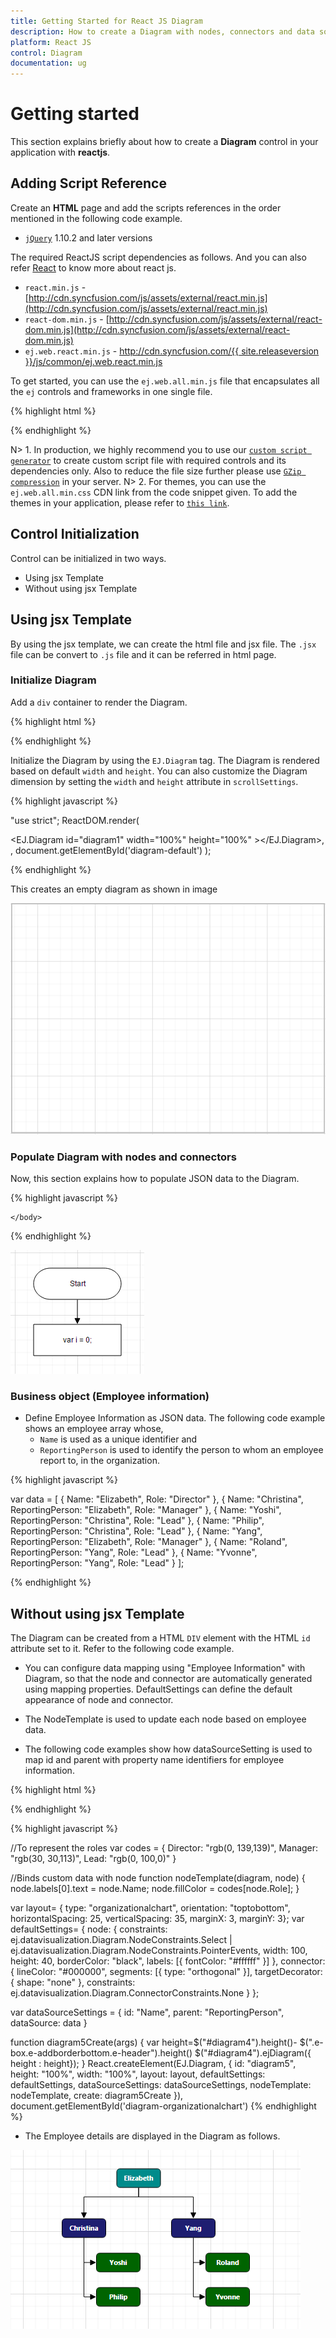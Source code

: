 ```yaml
---
title: Getting Started for React JS Diagram
description: How to create a Diagram with nodes, connectors and data source.
platform: React JS
control: Diagram
documentation: ug
---
```


# Getting started

This section explains briefly about how to create a **Diagram** control in your application with **reactjs**.

## Adding Script Reference

Create an **HTML** page and add the scripts references in the order mentioned in the following code example.

* [`jQuery`](http://jquery.com) 1.10.2 and later versions

The required ReactJS script dependencies as follows. And you can also refer [React](https://facebook.github.io/react/docs/getting-started.html) to know more about react js.

* `react.min.js` - [http://cdn.syncfusion.com/js/assets/external/react.min.js](http://cdn.syncfusion.com/js/assets/external/react.min.js)
* `react-dom.min.js` - [http://cdn.syncfusion.com/js/assets/external/react-dom.min.js](http://cdn.syncfusion.com/js/assets/external/react-dom.min.js)
* `ej.web.react.min.js` - [http://cdn.syncfusion.com/{{ site.releaseversion }}/js/common/ej.web.react.min.js](http://cdn.syncfusion.com/14.3.0.49/js/common/ej.web.react.min.js)

To get started, you can use the `ej.web.all.min.js` file that encapsulates all the `ej` controls and frameworks in one single file.

{% highlight html %}
<!DOCTYPE html>
   <html>
     <head>
        <meta name="viewport" content="width=device-width, initial-scale=1.0">
        <meta name="description" content="Essential Studio for React JS">
        <meta name="author" content="Syncfusion">
        <title>Getting Started for Ribbon React JS</title>
        <!-- Essential Studio for JavaScript  theme reference -->
        <link href="http://cdn.syncfusion.com/{{ site.releaseversion }}/js/web/flat-azure/ej.web.all.min.css" rel="stylesheet" />
        <!-- Essential Studio for JavaScript  script references -->
        <script src="http://cdn.syncfusion.com/js/assets/external/jquery-3.0.0.min.js"></script>
        <script src="http://cdn.syncfusion.com/js/assets/external/react.min.js"></script>
        <script src="http://cdn.syncfusion.com/js/assets/external/react-dom.min.js"></script>
        <script src="http://cdn.syncfusion.com/{{ site.releaseversion }}/js/web/ej.web.all.min.js"></script>
        <script src="http://cdn.syncfusion.com/{{ site.releaseversion }}/js/common/ej.web.react.min.js"></script>
        <!-- Add your custom scripts here -->
    </head>
        <body>
        </body>
   </html>

{% endhighlight %}

N> 1. In production, we highly recommend you to use our [`custom script generator`](http://help.syncfusion.com/js/custom-script-generator) to create custom script file with required controls and its dependencies only. Also to reduce the file size further please use [`GZip compression`](https://developers.google.com/web/fundamentals/performance/optimizing-content-efficiency/optimize-encoding-and-transfer?hl=en) in your server.
N> 2. For themes, you can use the `ej.web.all.min.css` CDN link from the code snippet given. To add the themes in your application, please refer to [`this link`](http://help.syncfusion.com/js/theming-in-essential-javascript-components).

## Control Initialization

Control can be initialized in two ways.

 * Using jsx Template
 * Without using jsx Template
 
## Using jsx Template

By using the jsx template, we can create the html file and jsx file. The `.jsx` file can be convert to `.js` file and it can be referred in html page.


### Initialize Diagram

Add a `div` container to render the Diagram.

{% highlight html %}

<!DOCTYPE html>
<html>    
    <body>
	<div id="diagram-default" style="height:99%;"></div>
            <script src="app/diagram/default.js"></script>    
    </body>
</html>

{% endhighlight %}

Initialize the Diagram by using the `EJ.Diagram` tag. The Diagram is rendered based on default `width` and `height`. You can also customize the Diagram dimension by setting the `width` and `height` attribute in `scrollSettings`.

{% highlight javascript %}

"use strict";
ReactDOM.render(
    <div className="default">
        <EJ.Diagram id="diagram1" width="100%" height="100%" ></EJ.Diagram>,
    </div>,
    document.getElementById('diagram-default')
    );

{% endhighlight %}

This creates an empty diagram as shown in image

![](Getting-Started_images/Getting-Started_img1.png)

### Populate Diagram with nodes and connectors

Now, this section explains how to populate JSON data to the Diagram. 

{% highlight javascript %}

<script type="text/babel">

var def_nodes = [{
    // Unique name for the node
            name: "Start",
            // Position of the node
            offsetX: 300,
            offsetY: 50,
            // Size of the node
            width: 140,
            height: 50,
            // Text(label) added to the node
            labels: [{
                text: "Start"
            }],
            // Shape for the node
            type: "flow",
            shape: "terminator"
        },
        {
            name: "Init", 
            offsetX: 300, 
            offsetY: 140,
            width: 140, 
            height: 50,
            labels: [{ 
                text: "var i = 0;" 
            }], 
            type: "flow",
            shape: "process"
            }
        ];
            
var def_connectors = [{
// Unique name for the connector
            name: "connector1",
            // Source and Target node's name to which connector needs to be connected.
            sourceNode: "Start",
            targetNode: "Init",
            // An empty orthogonal segment
            segments: [{ type: "orthogonal" }]
}];

<!DOCTYPE html>
<html>    
    <body>
        <script type="text/babel">
            ReactDOM.render(
                     <div className="default">
                        <EJ.Diagram id="diagram1" width="100%" height="100%"  nodes: {def_nodes}, connectors: {def_connectors}, ></EJ.Diagram>,
                     </div>,
                     document.getElementById('diagram-default')
                     );
        </script>
    </body>
</html>

{% endhighlight %}

![](Getting-Started_images/Getting-Started_img2.png)

### Business object (Employee information)

* Define Employee Information as JSON data. The following code example shows an employee array whose,
	* `Name` is used as a unique identifier and
	* `ReportingPerson` is used to identify the person to whom an employee report to, in the organization.

{% highlight javascript %}

var data = [
	{ Name: "Elizabeth", Role: "Director" },
	{ Name: "Christina", ReportingPerson: "Elizabeth", Role: "Manager" },
	{ Name: "Yoshi", ReportingPerson: "Christina", Role: "Lead" },
	{ Name: "Philip", ReportingPerson: "Christina", Role: "Lead" },
	{ Name: "Yang", ReportingPerson: "Elizabeth", Role: "Manager" },
	{ Name: "Roland", ReportingPerson: "Yang", Role: "Lead" },
	{ Name: "Yvonne", ReportingPerson: "Yang", Role: "Lead" }
];

{% endhighlight %}

## Without using jsx Template

The Diagram can be created from a HTML `DIV` element with the HTML `id` attribute set to it. Refer to the following code example.

* You can configure data mapping using "Employee Information" with Diagram, so that the node and connector are automatically generated using mapping properties. DefaultSettings can define the default appearance of node and connector. 

* The NodeTemplate is used to update each node based on employee data.

* The following code examples show how dataSourceSetting is used to map id and parent with property name identifiers for employee information.

{% highlight html %}

<div id="diagram-organizationalchart" style="height:99%;">
</div>

{% endhighlight %}

{% highlight javascript %}

//To represent the roles
var codes = {
    Director: "rgb(0, 139,139)",
    Manager: "rgb(30, 30,113)",
    Lead: "rgb(0, 100,0)"
}

//Binds custom data with node
function nodeTemplate(diagram, node) {
    node.labels[0].text = node.Name;
    node.fillColor = codes[node.Role];
}

var layout= { type: "organizationalchart", orientation: "toptobottom", horizontalSpacing: 25, verticalSpacing: 35, marginX: 3, marginY: 3};
var defaultSettings= {
    node: { constraints: ej.datavisualization.Diagram.NodeConstraints.Select | ej.datavisualization.Diagram.NodeConstraints.PointerEvents, width: 100, height: 40, borderColor: "black", labels: [{ fontColor: "#ffffff" }] },
    connector: {
        lineColor: "#000000", segments: [{ type: "orthogonal" }], targetDecorator: { shape: "none" },
        constraints: ej.datavisualization.Diagram.ConnectorConstraints.None
    }
};

var dataSourceSettings = { id: "Name", parent: "ReportingPerson", dataSource: data }

function diagram5Create(args)
{
 var height=$("#diagram4").height()- $(".e-box.e-addborderbottom.e-header").height()
 $("#diagram4").ejDiagram({ height : height}); 
}
    React.createElement(EJ.Diagram, {
    id: "diagram5", 
    height: "100%", 
    width: "100%", 
    layout: layout, 
    defaultSettings: defaultSettings, 
    dataSourceSettings: dataSourceSettings, 
    nodeTemplate: nodeTemplate, 
    create: diagram5Create
    }),	document.getElementById('diagram-organizationalchart')
{% endhighlight %}

* The Employee details are displayed in the Diagram as follows.

![](Getting-Started_images/Getting-Started_img3.png)
